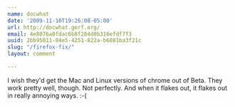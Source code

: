 ```yaml
---
name: docwhat
date: '2009-11-10T19:26:08-05:00'
url: http://docwhat.gerf.org/
email: 4e8076a0fdac6b8f284d8b316efdf7f3
uuid: 2bb95011-84e5-4251-822a-b6881ba3f21c
slug: "/firefox-fix/"
layout: comment

---
```


I wish they'd get the Mac and Linux versions of chrome out of Beta.  They work pretty well, though.  Not perfectly.  And when it flakes out, it flakes out in really annoying ways. :-(
